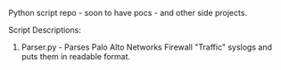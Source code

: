 Python script repo - soon to have pocs - and other side projects. 

Script Descriptions:

1. Parser.py - Parses Palo Alto Networks Firewall "Traffic" syslogs and puts them in readable format. 
